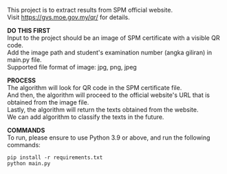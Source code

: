 This project is to extract results from SPM official website.  
Visit https://gvs.moe.gov.my/qr/ for details.  

<b>DO THIS FIRST</b>  
Input to the project should be an image of SPM certificate with a visible QR code.  
Add the image path and student's examination number (angka giliran) in main.py file.  
Supported file format of image: jpg, png, jpeg  

<b>PROCESS</b>  
The algorithm will look for QR code in the SPM certificate file.  
And then, the algorithm will proceed to the official website's URL that is obtained from the image file.  
Lastly, the algorithm will return the texts obtained from the website.  
We can add algorithm to classify the texts in the future.  

<b>COMMANDS</b>  
To run, please ensure to use Python 3.9 or above, and run the following commands:  
```
pip install -r requirements.txt  
python main.py
```